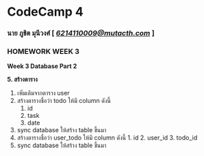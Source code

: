 # CodeCamp 4

### นาย ภูชิต  มุนีวงศ์  [ *6214110009@mutacth.com* ]
### HOMEWORK WEEK 3
**Week 3 Database Part 2** 
 
**5.  สร้างตาราง** 
1.  เพิ่มเติมจากตาราง user 
2.  สร้างตารางชื่อว่า todo ให้มี column ดังนี้ 
	1.  id 
	2.  task 
	3.  date 
3.  sync database ให้สร้าง table ขึ้นมา 
4.  สร้างตารางชื่อว่า user_todo ให้มี column ดังนี้ 
		1.  id
		2.  user_id 
		3.  todo_id 
5.  sync database ให้สร้าง table ขึ้นมา
